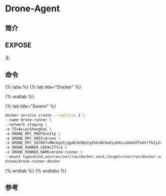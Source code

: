 # Drone-Agent

## 简介



## EXPOSE

无

## 命令

{% tabs %}
{% tab title="Docker" %}

{% endtab %}

{% tab title="Swarm" %}
```bash
docker service create --replicas 1 \
--name drone-runner \
--network staging \
-e TZ=Asia/Shanghai \
-e DRONE_RPC_PROTO=http \
-e DRONE_RPC_HOST=drone \
-e DRONE_RPC_SECRET=MWckgvhjqg4E3eQ0ptg2X4iNC6oQiyU4LLvO4eXFFuHtrTkIy2vwcAc3erB5f9reM \
-e DRONE_RUNNER_CAPACITY=2 \
-e DRONE_RUNNER_NAME=drone-runner \
--mount type=bind,source=/var/run/docker.sock,target=/var/run/docker.sock \
drone/drone-runner-docker
```
{% endtab %}
{% endtabs %}



##  参考

